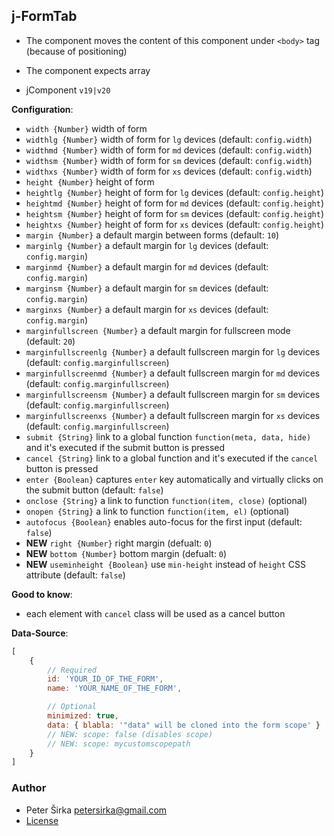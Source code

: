 ## j-FormTab

- The component moves the content of this component under `<body>` tag (because of positioning)
- The component expects array

- jComponent `v19|v20`

__Configuration__:

- `width {Number}` width of form
- `widthlg {Number}` width of form for `lg` devices (default: `config.width`)
- `widthmd {Number}` width of form for `md` devices (default: `config.width`)
- `widthsm {Number}` width of form for `sm` devices (default: `config.width`)
- `widthxs {Number}` width of form for `xs` devices (default: `config.width`)
- `height {Number}` height of form
- `heightlg {Number}` height of form for `lg` devices (default: `config.height`)
- `heightmd {Number}` height of form for `md` devices (default: `config.height`)
- `heightsm {Number}` height of form for `sm` devices (default: `config.height`)
- `heightxs {Number}` height of form for `xs` devices (default: `config.height`)
- `margin {Number}` a default margin between forms (default: `10`)
- `marginlg {Number}` a default margin for `lg` devices (default: `config.margin`)
- `marginmd {Number}` a default margin for `md` devices (default: `config.margin`)
- `marginsm {Number}` a default margin for `sm` devices (default: `config.margin`)
- `marginxs {Number}` a default margin for `xs` devices (default: `config.margin`)
- `marginfullscreen {Number}` a default margin for fullscreen mode (default: `20`)
- `marginfullscreenlg {Number}` a default fullscreen margin for `lg` devices (default: `config.marginfullscreen`)
- `marginfullscreenmd {Number}` a default fullscreen margin for `md` devices (default: `config.marginfullscreen`)
- `marginfullscreensm {Number}` a default fullscreen margin for `sm` devices (default: `config.marginfullscreen`)
- `marginfullscreenxs {Number}` a default fullscreen margin for `xs` devices (default: `config.marginfullscreen`)
- `submit {String}` link to a global function `function(meta, data, hide)` and it's executed if the submit button is pressed
- `cancel {String}` link to a global function and it's executed if the `cancel` button is pressed
- `enter {Boolean}` captures `enter` key automatically and virtually clicks on the submit button (default: `false`)
- `onclose {String}` a link to function `function(item, close)` (optional)
- `onopen {String}` a link to function `function(item, el)` (optional)
- `autofocus {Boolean}` enables auto-focus for the first input (default: `false`)
- __NEW__ `right {Number}` right margin (defualt: `0`)
- __NEW__ `bottom {Number}` bottom margin (defualt: `0`)
- __NEW__ `useminheight {Boolean}` use `min-height` instead of `height` CSS attribute (default: `false`)

__Good to know__:

- each element with `cancel` class will be used as a cancel button

__Data-Source__:

```javascript
[
	{
		// Required
		id: 'YOUR_ID_OF_THE_FORM',
		name: 'YOUR_NAME_OF_THE_FORM',

		// Optional
		minimized: true,
		data: { blabla: '"data" will be cloned into the form scope' }
		// NEW: scope: false (disables scope)
		// NEW: scope: mycustomscopepath
	}
]
````

### Author

- Peter Širka <petersirka@gmail.com>
- [License](https://www.totaljs.com/license/)